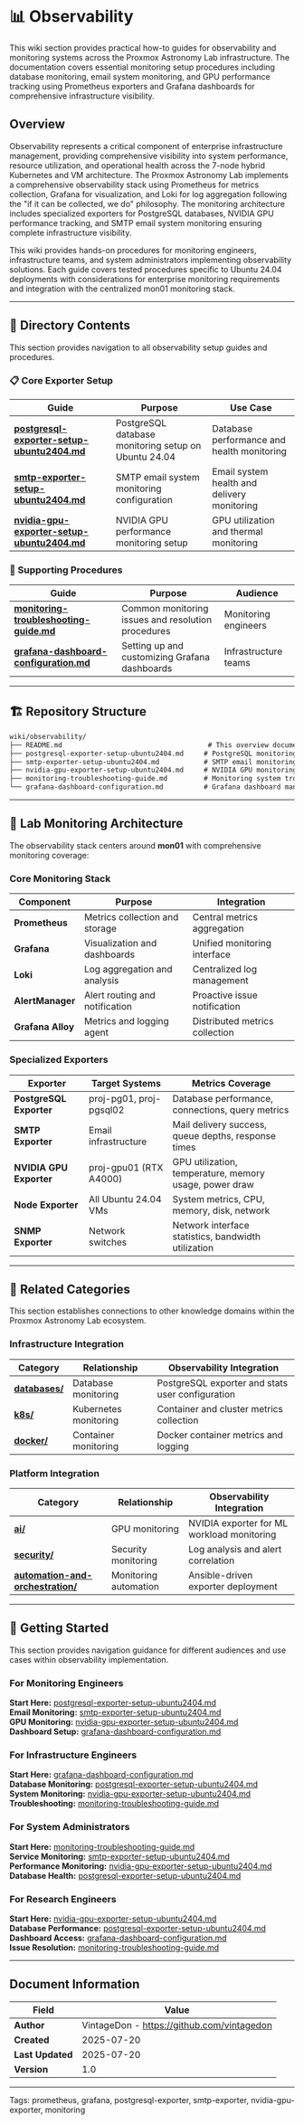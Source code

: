 # 📊 **Observability**

This wiki section provides practical how-to guides for observability and monitoring systems across the Proxmox Astronomy Lab infrastructure. The documentation covers essential monitoring setup procedures including database monitoring, email system monitoring, and GPU performance tracking using Prometheus exporters and Grafana dashboards for comprehensive infrastructure visibility.

## **Overview**

Observability represents a critical component of enterprise infrastructure management, providing comprehensive visibility into system performance, resource utilization, and operational health across the 7-node hybrid Kubernetes and VM architecture. The Proxmox Astronomy Lab implements a comprehensive observability stack using Prometheus for metrics collection, Grafana for visualization, and Loki for log aggregation following the "if it can be collected, we do" philosophy. The monitoring architecture includes specialized exporters for PostgreSQL databases, NVIDIA GPU performance tracking, and SMTP email system monitoring ensuring complete infrastructure visibility.

This wiki provides hands-on procedures for monitoring engineers, infrastructure teams, and system administrators implementing observability solutions. Each guide covers tested procedures specific to Ubuntu 24.04 deployments with considerations for enterprise monitoring requirements and integration with the centralized mon01 monitoring stack.

---

## **📂 Directory Contents**

This section provides navigation to all observability setup guides and procedures.

### **📋 Core Exporter Setup**

| **Guide** | **Purpose** | **Use Case** |
|-----------|-------------|--------------|
| **[postgresql-exporter-setup-ubuntu2404.md](postgresql-exporter-setup-ubuntu2404.md)** | PostgreSQL database monitoring setup on Ubuntu 24.04 | Database performance and health monitoring |
| **[smtp-exporter-setup-ubuntu2404.md](smtp-exporter-setup-ubuntu2404.md)** | SMTP email system monitoring configuration | Email system health and delivery monitoring |
| **[nvidia-gpu-exporter-setup-ubuntu2404.md](nvidia-gpu-exporter-setup-ubuntu2404.md)** | NVIDIA GPU performance monitoring setup | GPU utilization and thermal monitoring |

### **📖 Supporting Procedures**

| **Guide** | **Purpose** | **Audience** |
|-----------|-------------|--------------|
| **[monitoring-troubleshooting-guide.md](monitoring-troubleshooting-guide.md)** | Common monitoring issues and resolution procedures | Monitoring engineers |
| **[grafana-dashboard-configuration.md](grafana-dashboard-configuration.md)** | Setting up and customizing Grafana dashboards | Infrastructure teams |

---

## **🏗️ Repository Structure**

```markdown
wiki/observability/
├── README.md                                    # This overview document
├── postgresql-exporter-setup-ubuntu2404.md     # PostgreSQL monitoring setup (existing)
├── smtp-exporter-setup-ubuntu2404.md           # SMTP email monitoring setup
├── nvidia-gpu-exporter-setup-ubuntu2404.md     # NVIDIA GPU monitoring setup
├── monitoring-troubleshooting-guide.md         # Monitoring system troubleshooting
└── grafana-dashboard-configuration.md          # Grafana dashboard management
```

---

## **🔧 Lab Monitoring Architecture**

The observability stack centers around **mon01** with comprehensive monitoring coverage:

### **Core Monitoring Stack**

| **Component** | **Purpose** | **Integration** |
|---------------|-------------|-----------------|
| **Prometheus** | Metrics collection and storage | Central metrics aggregation |
| **Grafana** | Visualization and dashboards | Unified monitoring interface |
| **Loki** | Log aggregation and analysis | Centralized log management |
| **AlertManager** | Alert routing and notification | Proactive issue notification |
| **Grafana Alloy** | Metrics and logging agent | Distributed metrics collection |

### **Specialized Exporters**

| **Exporter** | **Target Systems** | **Metrics Coverage** |
|--------------|-------------------|---------------------|
| **PostgreSQL Exporter** | proj-pg01, proj-pgsql02 | Database performance, connections, query metrics |
| **SMTP Exporter** | Email infrastructure | Mail delivery success, queue depths, response times |
| **NVIDIA GPU Exporter** | proj-gpu01 (RTX A4000) | GPU utilization, temperature, memory usage, power draw |
| **Node Exporter** | All Ubuntu 24.04 VMs | System metrics, CPU, memory, disk, network |
| **SNMP Exporter** | Network switches | Network interface statistics, bandwidth utilization |

---

## **🔗 Related Categories**

This section establishes connections to other knowledge domains within the Proxmox Astronomy Lab ecosystem.

### **Infrastructure Integration**

| **Category** | **Relationship** | **Observability Integration** |
|--------------|------------------|------------------------------|
| **[databases/](../databases/README.md)** | Database monitoring | PostgreSQL exporter and stats user configuration |
| **[k8s/](../k8s/README.md)** | Kubernetes monitoring | Container and cluster metrics collection |
| **[docker/](../docker/README.md)** | Container monitoring | Docker container metrics and logging |

### **Platform Integration**

| **Category** | **Relationship** | **Observability Integration** |
|--------------|------------------|------------------------------|
| **[ai/](../../ai/README.md)** | GPU monitoring | NVIDIA exporter for ML workload monitoring |
| **[security/](../../security/README.md)** | Security monitoring | Log analysis and alert correlation |
| **[automation-and-orchestration/](../automation-and-orchestration/README.md)** | Monitoring automation | Ansible-driven exporter deployment |

---

## **🚀 Getting Started**

This section provides navigation guidance for different audiences and use cases within observability implementation.

### **For Monitoring Engineers**

**Start Here:** [postgresql-exporter-setup-ubuntu2404.md](postgresql-exporter-setup-ubuntu2404.md)  
**Email Monitoring:** [smtp-exporter-setup-ubuntu2404.md](smtp-exporter-setup-ubuntu2404.md)  
**GPU Monitoring:** [nvidia-gpu-exporter-setup-ubuntu2404.md](nvidia-gpu-exporter-setup-ubuntu2404.md)  
**Dashboard Setup:** [grafana-dashboard-configuration.md](grafana-dashboard-configuration.md)

### **For Infrastructure Engineers**

**Start Here:** [grafana-dashboard-configuration.md](grafana-dashboard-configuration.md)  
**Database Monitoring:** [postgresql-exporter-setup-ubuntu2404.md](postgresql-exporter-setup-ubuntu2404.md)  
**System Monitoring:** [nvidia-gpu-exporter-setup-ubuntu2404.md](nvidia-gpu-exporter-setup-ubuntu2404.md)  
**Troubleshooting:** [monitoring-troubleshooting-guide.md](monitoring-troubleshooting-guide.md)

### **For System Administrators**

**Start Here:** [monitoring-troubleshooting-guide.md](monitoring-troubleshooting-guide.md)  
**Service Monitoring:** [smtp-exporter-setup-ubuntu2404.md](smtp-exporter-setup-ubuntu2404.md)  
**Performance Monitoring:** [nvidia-gpu-exporter-setup-ubuntu2404.md](nvidia-gpu-exporter-setup-ubuntu2404.md)  
**Database Health:** [postgresql-exporter-setup-ubuntu2404.md](postgresql-exporter-setup-ubuntu2404.md)

### **For Research Engineers**

**Start Here:** [nvidia-gpu-exporter-setup-ubuntu2404.md](nvidia-gpu-exporter-setup-ubuntu2404.md)  
**Database Performance:** [postgresql-exporter-setup-ubuntu2404.md](postgresql-exporter-setup-ubuntu2404.md)  
**Dashboard Access:** [grafana-dashboard-configuration.md](grafana-dashboard-configuration.md)  
**Issue Resolution:** [monitoring-troubleshooting-guide.md](monitoring-troubleshooting-guide.md)

---

## **Document Information**

| **Field** | **Value** |
|-----------|-----------|
| **Author** | VintageDon - <https://github.com/vintagedon> |
| **Created** | 2025-07-20 |
| **Last Updated** | 2025-07-20 |
| **Version** | 1.0 |

---
Tags: prometheus, grafana, postgresql-exporter, smtp-exporter, nvidia-gpu-exporter, monitoring
